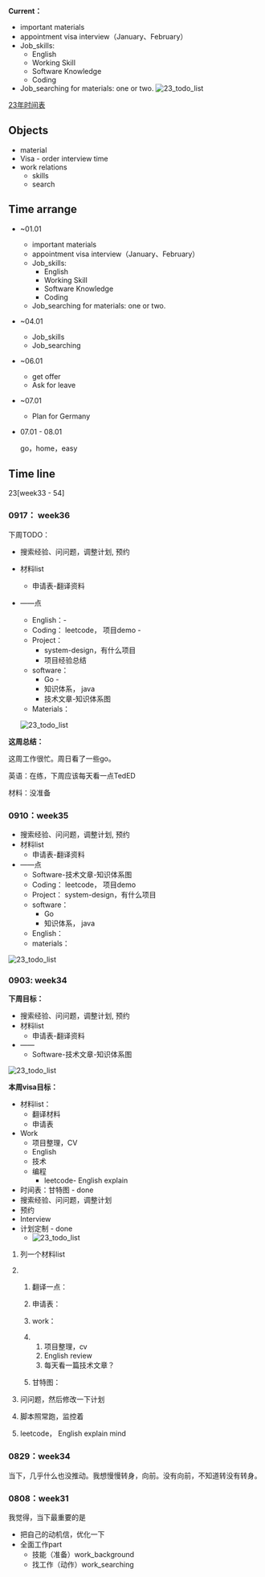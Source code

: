 **Current：**

- important materials
- appointment visa interview（January、February）
- Job_skills:
  - English
  - Working Skill
  - Software Knowledge
  - Coding
- Job_searching for materials: one or two.
  ![23_todo_list](README.assets/23_todo_list.png)



[23年时间表](https://www.feishu.cn/docx/L4O4dMRkyo3dRExjblUcmS9fnuf)





## Objects

- material
- Visa - order interview time
- work relations
  - skills
  - search





## Time arrange


- ~01.01
  - important materials
  - appointment visa interview（January、February）
  - Job_skills:
    - English
    - Working Skill
    - Software Knowledge
    - Coding
  - Job_searching for materials: one or two.

- ~04.01
  - Job_skills
  - Job_searching

- ~06.01
  - get offer
  - Ask for leave

- ~07.01

  - Plan for Germany

- 07.01 - 08.01

  go，home，easy



## Time line

23[week33 - 54]

### 0917： week36

下周TODO：

- 搜索经验、问问题，调整计划, 预约

- 材料list

  - 申请表-翻译资料

- ——点

  - English：-
  - Coding： leetcode， 项目demo -
  - Project： 
    - system-design，有什么项目
    - 项目经验总结
  - software：
    - Go - 
    - 知识体系， java
    - 技术文章-知识体系图
  - Materials：

  ![23_todo_list](README.assets/23_todo_list.png)

**这周总结：**

这周工作很忙。周日看了一些go。

英语：在练，下周应该每天看一点TedED

材料：没准备



### 0910：week35

- 搜索经验、问问题，调整计划, 预约
- 材料list
  - 申请表-翻译资料
- ——点
  - Software-技术文章-知识体系图
  - Coding： leetcode， 项目demo
  - Project： system-design，有什么项目
  - software：
    - Go
    - 知识体系， java
  - English：
  - materials：


![23_todo_list](README.assets/23_todo_list.png)




### 0903: week34

**下周目标：**

- 搜索经验、问问题，调整计划, 预约
- 材料list
  - 申请表-翻译资料
- ——
  - Software-技术文章-知识体系图

![23_todo_list](README.assets/23_todo_list.png)





**本周visa目标：**

- 材料list：
  - 翻译材料
  - 申请表
- Work
  - 项目整理，CV
  - English
  - 技术
  - 编程
    - leetcode- English explain
- 时间表：甘特图 - done
- 搜索经验、问问题，调整计划
- 预约
- Interview
- 计划定制 - done
  - ![23_todo_list](README.assets/23_todo_list.png)




1. 列一个材料list

2. 1. 翻译一点：

   2. 申请表：

   3. work：

   4. 1. 项目整理，cv
      2. English review
      3. 每天看一篇技术文章？

   5. 甘特图：

3. 问问题，然后修改一下计划

4. 脚本照常跑，监控着

5. leetcode， English explain mind





### 0829：week34

当下，几乎什么也没推动。我想慢慢转身，向前。没有向前，不知道转没有转身。



### 0808：week31

我觉得，当下最重要的是

- 把自己的动机信，优化一下
- 全面工作part
  - 技能（准备）work_background
  - 找工作（动作）work_searching


























​    
